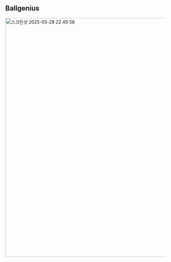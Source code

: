 ## Ballgenius

<img width="750" alt="스크린샷 2025-05-28 22 49 58" src="https://github.com/user-attachments/assets/9a89ebc5-5501-4649-965a-2c4c8b2356b1" />
